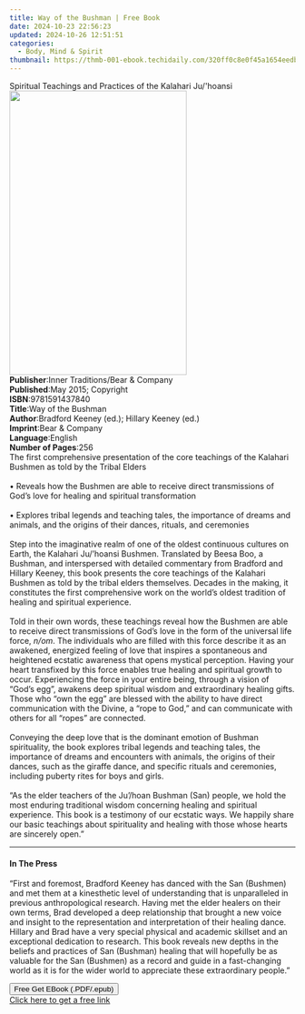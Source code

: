 ```yaml
---
title: Way of the Bushman | Free Book
date: 2024-10-23 22:56:23
updated: 2024-10-26 12:51:51
categories:
  - Body, Mind & Spirit
thumbnail: https://thmb-001-ebook.techidaily.com/320ff0c8e0f45a1654eedb473391d7011baccd3c2c457a5f8286507df885efe5.jpg
---
```

<main id="book-container">
  <div class="flex flex-col">
    <div class="book-brief flex-1 py-6 px-4 sm:p-6 md:py-10 md:px-8">
      <!-- brief-->
      <div class="book-brief-main">
        Spiritual Teachings and Practices of the Kalahari Ju/'hoansi
      </div>
    </div>
    <div
      class="book-meta-info flex-1 grid gap-4 col-start-1 col-end-3 row-start-1 sm:mb-6 sm:grid-cols-4 lg:gap-6 lg:col-start-2 lg:row-end-6 lg:row-span-6 lg:mb-0"
    >
      <div
        class="book-meta-info-left place-content-center mt-4 p-4 text-sm leading-6 col-start-2 col-span-2 dark:text-slate-400"
      >
        <img
          class="w-full h-500 object-cover rounded-lg sm:h-255 sm:col-span-2 lg:col-span-full"
          src="https://img-001-ebook.techidaily.com/9763006f914c9854045390b57ce25c924f5b3c6608ebfd63bf8b0914103c0280.jpg"
          alt=""
          width="312"
          height="500"
        />
      </div>
      <div
        class="book-meta-info-right mt-2 col-start-1 row-start-2 col-span-3 self-center"
      >
        <!-- meta data  -->
        <div class="flex flex-col px-4 md:px-8">
          <div class="flex-1">
            <strong>Publisher</strong>:<span class="px-2"
              >Inner Traditions/Bear &amp; Company</span
            >
          </div>
          <div class="flex-1">
            <strong>Published</strong>:<span class="px-2"
              >May 2015; Copyright</span
            >
          </div>
          <div class="flex-1">
            <strong>ISBN</strong>:<span class="px-2">9781591437840</span>
          </div>
          <div class="flex-1">
            <strong>Title</strong>:<span class="px-2">Way of the Bushman</span>
          </div>
          <div class="flex-1">
            <strong>Author</strong>:<span class="px-2"
              >Bradford Keeney (ed.); Hillary Keeney (ed.)</span
            >
          </div>
          <div class="flex-1">
            <strong>Imprint</strong>:<span class="px-2"
              >Bear &amp; Company</span
            >
          </div>
          <div class="flex-1">
            <strong>Language</strong>:<span class="px-2">English</span>
          </div>
          <div class="flex-1">
            <strong>Number of Pages</strong>:<span class="px-2">256</span>
          </div>
        </div>
      </div>
    </div>
    <div class="book-description flex-1 py-6 px-4 sm:p-6 md:py-10 md:px-8">
      <div class="book-description-main">
        <div accordion-content="" id="description">
          The first comprehensive presentation of the core teachings of the
          Kalahari Bushmen as told by the Tribal Elders <br />
          <br />• Reveals how the Bushmen are able to receive direct
          transmissions of God’s love for healing and spiritual transformation
          <br />
          <br />• Explores tribal legends and teaching tales, the importance of
          dreams and animals, and the origins of their dances, rituals, and
          ceremonies <br />
          <br />Step into the imaginative realm of one of the oldest continuous
          cultures on Earth, the Kalahari Ju/’hoansi Bushmen. Translated by
          Beesa Boo, a Bushman, and interspersed with detailed commentary from
          Bradford and Hillary Keeney, this book presents the core teachings of
          the Kalahari Bushmen as told by the tribal elders themselves. Decades
          in the making, it constitutes the first comprehensive work on the
          world’s oldest tradition of healing and spiritual experience. <br />
          <br />Told in their own words, these teachings reveal how the Bushmen
          are able to receive direct transmissions of God’s love in the form of
          the universal life force, <i>n/om</i>. The individuals who are filled
          with this force describe it as an awakened, energized feeling of love
          that inspires a spontaneous and heightened ecstatic awareness that
          opens mystical perception. Having your heart transfixed by this force
          enables true healing and spiritual growth to occur. Experiencing the
          force in your entire being, through a vision of “God’s egg”, awakens
          deep spiritual wisdom and extraordinary healing gifts. Those who “own
          the egg” are blessed with the ability to have direct communication
          with the Divine, a “rope to God,” and can communicate with others for
          all “ropes” are connected. <br />
          <br />Conveying the deep love that is the dominant emotion of Bushman
          spirituality, the book explores tribal legends and teaching tales, the
          importance of dreams and encounters with animals, the origins of their
          dances, such as the giraffe dance, and specific rituals and
          ceremonies, including puberty rites for boys and girls. <br />
          <br />“As the elder teachers of the Ju’/hoan Bushman (San) people, we
          hold the most enduring traditional wisdom concerning healing and
          spiritual experience. This book is a testimony of our ecstatic ways.
          We happily share our basic teachings about spirituality and healing
          with those whose hearts are sincerely open.”
        </div>
        <div class="accordion-fader"></div>
      </div>
    </div>
    <div class="book-excerpts flex-1 py-6 px-4 sm:p-6 md:py-10 md:px-8">
      <!-- excerpts-->
      <div class="book-excerpts-main">
        <hr />
        <h4 class="placeholder placeholder-heading">
          <span>In The Press</span>
        </h4>
        <p>
          “First and foremost, Bradford Keeney has danced with the San (Bushmen)
          and met them at a kinesthetic level of understanding that is
          unparalleled in previous anthropological research. Having met the
          elder healers on their own terms, Brad developed a deep relationship
          that brought a new voice and insight to the representation and
          interpretation of their healing dance. Hillary and Brad have a very
          special physical and academic skillset and an exceptional dedication
          to research. This book reveals new depths in the beliefs and practices
          of San (Bushman) healing that will hopefully be as valuable for the
          San (Bushmen) as a record and guide in a fast-changing world as it is
          for the wider world to appreciate these extraordinary people.”
        </p>
      </div>
    </div>
    <div
      class="book-about-author flex-1 py-6 px-4 sm:p-6 md:py-10 md:px-8"
    ></div>
    <div class="book-free-get flex-1 py-6 px-4 sm:p-6 md:py-10 md:px-8">
      <button
        id="btn-free-get"
        class="bg-blue-500 hover:bg-blue-700 text-white font-bold py-2 px-4 rounded"
      >
        Free Get EBook (.PDF/.epub)
      </button>
      <div id="countdown-display" class="px-2 text-lg mt-2"></div>
      <a
        id="free-link"
        class="hidden bg-blue-500 hover:bg-blue-700 text-white font-bold py-2 px-4 rounded"
        href="https://www.ebooks.com/en-us/book/95782371/way-of-the-bushman/bradford-keeney/"
        target="_blank"
        >Click here to get a free link</a
      >
    </div>
    <script>
      let countdownTime = 0;
      let countdownInterval = null;
      document
        .getElementById('btn-free-get')
        .addEventListener('click', startCountdown);
      function startCountdown() {
        countdownTime = new Date().getTime() + 60000 * 3;
        countdownInterval = setInterval(updateCountdown, 1000);
        document.getElementById('btn-free-get').disabled = true;
        document
          .getElementById('btn-free-get')
          .classList.add('bg-gray-500', 'cursor-not-allowed');
      }
      function updateCountdown() {
        let currentTime = new Date().getTime();
        let timeLeft = countdownTime - currentTime;
        let secondsLeft = Math.floor(timeLeft / 1000);
        document.getElementById('countdown-display').innerHTML =
          `Remaining time: ${secondsLeft} seconds.`;
        if (secondsLeft <= 0) {
          clearInterval(countdownInterval);
          document.getElementById('btn-free-get').classList.add('hidden');
          document.getElementById('free-link').classList.remove('hidden');
          document.getElementById('countdown-display').innerHTML = '';
        }
      }
    </script>
  </div>
</main>
